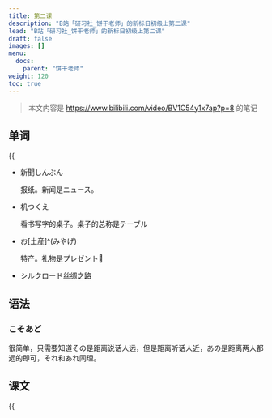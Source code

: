 ```yaml
---
title: 第二课
description: "B站「研习社_饼干老师」的新标日初级上第二课"
lead: "B站「研习社_饼干老师」的新标日初级上第二课"
draft: false
images: []
menu:
  docs:
    parent: "饼干老师"
weight: 120
toc: true
---
```


> 本文内容是 https://www.bilibili.com/video/BV1C54y1x7ap?p=8 的笔记

## 单词

{{<audio src="https://tellyouwhat-static-1251995834.cos.ap-chongqing.myqcloud.com/audios/cs_danci/02第二课.mp3">}}

- 新聞しんぶん

  报纸。新闻是ニュース。
- 机つくえ

  看书写字的桌子。桌子的总称是テーブル
- お[土産]^(みやげ)

  特产。礼物是プレゼント🎁
- シルクロード丝绸之路


## 语法

### こそあど

很简单，只需要知道その是距离说话人远，但是距离听话人近，あの是距离两人都远的即可，それ和あれ同理。

## 课文

{{<audio src="https://tellyouwhat-static-1251995834.cos.ap-chongqing.myqcloud.com/audios/cs_kewen/1-6课 新标日初级课文/Lesson02.mp3">}}
